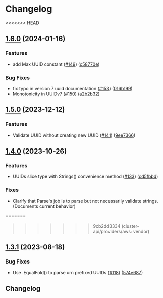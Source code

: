 # Changelog

<<<<<<< HEAD
## [1.6.0](https://github.com/google/uuid/compare/v1.5.0...v1.6.0) (2024-01-16)


### Features

* add Max UUID constant ([#149](https://github.com/google/uuid/issues/149)) ([c58770e](https://github.com/google/uuid/commit/c58770eb495f55fe2ced6284f93c5158a62e53e3))


### Bug Fixes

* fix typo in version 7 uuid documentation ([#153](https://github.com/google/uuid/issues/153)) ([016b199](https://github.com/google/uuid/commit/016b199544692f745ffc8867b914129ecb47ef06))
* Monotonicity in UUIDv7 ([#150](https://github.com/google/uuid/issues/150)) ([a2b2b32](https://github.com/google/uuid/commit/a2b2b32373ff0b1a312b7fdf6d38a977099698a6))

## [1.5.0](https://github.com/google/uuid/compare/v1.4.0...v1.5.0) (2023-12-12)


### Features

* Validate UUID without creating new UUID ([#141](https://github.com/google/uuid/issues/141)) ([9ee7366](https://github.com/google/uuid/commit/9ee7366e66c9ad96bab89139418a713dc584ae29))

## [1.4.0](https://github.com/google/uuid/compare/v1.3.1...v1.4.0) (2023-10-26)


### Features

* UUIDs slice type with Strings() convenience method ([#133](https://github.com/google/uuid/issues/133)) ([cd5fbbd](https://github.com/google/uuid/commit/cd5fbbdd02f3e3467ac18940e07e062be1f864b4))

### Fixes

* Clarify that Parse's job is to parse but not necessarily validate strings. (Documents current behavior)

=======
>>>>>>> 9cb2dd3334 (cluster-api/providers/aws: vendor)
## [1.3.1](https://github.com/google/uuid/compare/v1.3.0...v1.3.1) (2023-08-18)


### Bug Fixes

* Use .EqualFold() to parse urn prefixed UUIDs ([#118](https://github.com/google/uuid/issues/118)) ([574e687](https://github.com/google/uuid/commit/574e6874943741fb99d41764c705173ada5293f0))

## Changelog
